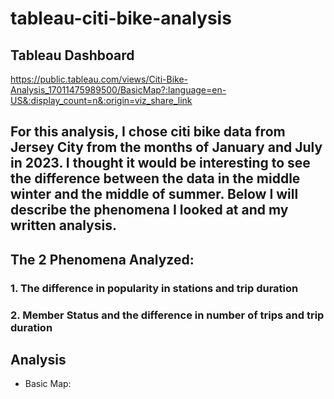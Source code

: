 # tableau-citi-bike-analysis

## Tableau Dashboard
https://public.tableau.com/views/Citi-Bike-Analysis_17011475989500/BasicMap?:language=en-US&:display_count=n&:origin=viz_share_link

## For this analysis, I chose citi bike data from Jersey City from the months of January and July in 2023. I thought it would be interesting to see the difference between the data in the middle winter and the middle of summer. Below I will describe the phenomena I looked at and my written analysis.

## The 2 Phenomena Analyzed:
### 1. The difference in popularity in stations and trip duration
### 2. Member Status and the difference in number of trips and trip duration

## Analysis
- Basic Map: 